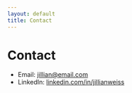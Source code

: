 ```yaml
---
layout: default
title: Contact
---
```


# Contact

- Email: [jillian@email.com](mailto:jillian@email.com)
- LinkedIn: [linkedin.com/in/jillianweiss](https://linkedin.com/in/jillianweiss)
